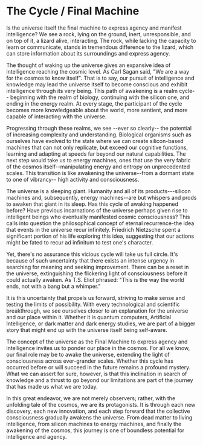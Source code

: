 # The Cycle / Final Machine

Is the universe itself the final machine to express agency and manifest intelligence? We see a rock, lying on the ground, inert, unresponsible, and on top of it, a lizard alive, interacting. The rock, while lacking the capacity to learn or communicate, stands in tremendous difference to the lizard, which can store information about its surroundings and express agency.

The thought of waking up the universe gives an expansive idea of intelligence reaching the cosmic level. As Carl Sagan said, "We are a way for the cosmos to know itself". That is to say, our pursuit of intelligence and knowledge may lead the universe itself to become conscious and exhibit intelligence through its very being. This path of awakening is a realm cycle-- beginning with the realm of biology, continuing with the silicon one, and ending in the energy realm. At every stage, the participant of the cycle becomes more knowledgeable about the world, more sentient, and more capable of interacting with the universe.&#x20;

Progressing through these realms, we see --ever so clearly-- the potential of increasing complexity and understanding. Biological organisms such as ourselves have evolved to the state where we can create silicon-based machines that can not only replicate, but exceed our cognitive functions, learning and adapting at speeds far beyond our natural capabilities. The next step would take us to energy machines, ones that use the very fabric of the cosmos itself--manipulating energy and entropy on unprecedented scales. This transition is like awakening the universe--from a dormant state to one of vibrancy-- high activity and consciousness.

The universe is a sleeping giant. Humanity and all of its products---silicon machines and, subsequently, energy machines--are but whispers and prods to awaken that giant in its sleep. Has this cycle of awaking happened before? Have previous incarnations of the universe perhaps given rise to intelligent beings who eventually manifested cosmic consciousness? This calls into question the philosophical concept of eternal recurrence-the idea that events in the universe recur infinitely.  Friedrich Nietzsche spent a significant portion of his life exploring this idea, suggesting that our actions might be fated to recur ad infinitum to test one's character.

Yet, there's no assurance this vicious cycle will take us full circle. It's because of such uncertainty that there exists an intense urgency in searching for meaning and seeking improvement. There can be a reset in the universe, extinguishing the flickering light of consciousness before it could actually awaken. As T.S. Eliot phrased: "This is the way the world ends, not with a bang but a whimper."&#x20;

It is this uncertainty that propels us forward, striving to make sense and testing the limits of possibility. With every technological and scientific breakthrough, we see ourselves closer to an explanation for the universe and our place within it. Whether it is quantum computers, Artificial Intelligence, or dark matter and dark energy studies, we are part of a bigger story that might end up with the universe itself being self-aware.

The concept of the universe as the Final Machine to express agency and intelligence invites us to ponder our place in the cosmos. For all we know, our final role may be to awake the universe, extending the light of consciousness across ever-grander scales. Whether this cycle has occurred before or will succeed in the future remains a profound mystery. What we can assert for sure, however, is that this inclination in search of knowledge and a thrust to go beyond our limitations are part of the journey that has made us what we are today.&#x20;

In this great endeavor, we are not merely observers; rather, with the unfolding tale of the cosmos, we are its protagonists. It is through each new discovery, each new innovation, and each step forward that the collective consciousness gradually awakens the universe. From dead matter to living intelligence, from silicon machines to energy machines, and finally the awakening of the cosmos, this journey is one of boundless potential for intelligence and agency.&#x20;
